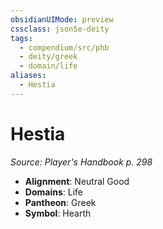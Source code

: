 ```yaml
---
obsidianUIMode: preview
cssclass: json5e-deity
tags:
  - compendium/src/phb
  - deity/greek
  - domain/life
aliases:
  - Hestia
---
```

# Hestia
*Source: Player's Handbook p. 298* 

- **Alignment**: Neutral Good
- **Domains**: Life
- **Pantheon**: Greek
- **Symbol**: Hearth